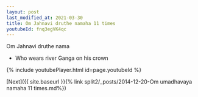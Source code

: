 ```yaml
---
layout: post
last_modified_at: 2021-03-30
title: Om Jahnavi druthe namaha 11 times
youtubeId: fnq3egVK4qc
---
```

 
 
Om Jahnavi druthe nama 
 
 -  Who wears river Ganga on his crown 
 
  
 
  
 
 
 
 
 
 


{% include youtubePlayer.html id=page.youtubeId %}
 
[Next]({{ site.baseurl }}{% link  split2/_posts/2014-12-20-Om umadhavaya namaha 11 times.md%})
 
